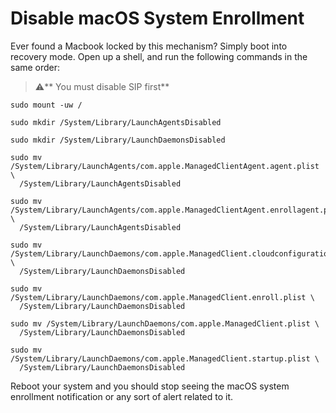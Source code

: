 # Disable macOS System Enrollment

Ever found a Macbook locked by this mechanism? Simply boot into recovery mode. Open up a shell, and run the following
commands in the same order:

> ⚠️** You must disable SIP first**

```
sudo mount -uw /

sudo mkdir /System/Library/LaunchAgentsDisabled

sudo mkdir /System/Library/LaunchDaemonsDisabled

sudo mv /System/Library/LaunchAgents/com.apple.ManagedClientAgent.agent.plist \
  /System/Library/LaunchAgentsDisabled

sudo mv /System/Library/LaunchAgents/com.apple.ManagedClientAgent.enrollagent.plist \
  /System/Library/LaunchAgentsDisabled

sudo mv /System/Library/LaunchDaemons/com.apple.ManagedClient.cloudconfigurationd.plist \
  /System/Library/LaunchDaemonsDisabled

sudo mv /System/Library/LaunchDaemons/com.apple.ManagedClient.enroll.plist \
  /System/Library/LaunchDaemonsDisabled

sudo mv /System/Library/LaunchDaemons/com.apple.ManagedClient.plist \
  /System/Library/LaunchDaemonsDisabled

sudo mv /System/Library/LaunchDaemons/com.apple.ManagedClient.startup.plist \
  /System/Library/LaunchDaemonsDisabled
```

Reboot your system and you should stop seeing the macOS system enrollment notification or any sort of alert related to it.
